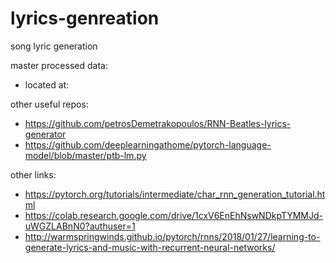 # lyrics-genreation
song lyric generation

master processed data:
- located at: 

other useful repos: 
- https://github.com/petrosDemetrakopoulos/RNN-Beatles-lyrics-generator
- https://github.com/deeplearningathome/pytorch-language-model/blob/master/ptb-lm.py

other links: 
- https://pytorch.org/tutorials/intermediate/char_rnn_generation_tutorial.html
- https://colab.research.google.com/drive/1cxV6EnEhNswNDkpTYMMJd-uWGZLABnN0?authuser=1
- http://warmspringwinds.github.io/pytorch/rnns/2018/01/27/learning-to-generate-lyrics-and-music-with-recurrent-neural-networks/
